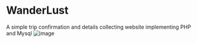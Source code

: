# WanderLust
A simple trip confirmation and details collecting website implementing PHP and Mysql
![image](https://user-images.githubusercontent.com/85947960/221364252-c90486c7-fc2c-46d4-aa07-671e4c9da0a2.png)

